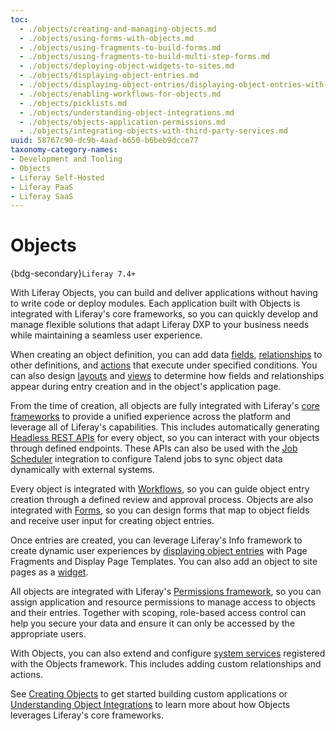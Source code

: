 ```yaml
---
toc:
  - ./objects/creating-and-managing-objects.md
  - ./objects/using-forms-with-objects.md
  - ./objects/using-fragments-to-build-forms.md
  - ./objects/using-fragments-to-build-multi-step-forms.md
  - ./objects/deploying-object-widgets-to-sites.md
  - ./objects/displaying-object-entries.md
  - ./objects/displaying-object-entries/displaying-object-entries-with-collection-providers.md
  - ./objects/enabling-workflows-for-objects.md
  - ./objects/picklists.md
  - ./objects/understanding-object-integrations.md
  - ./objects/objects-application-permissions.md
  - ./objects/integrating-objects-with-third-party-services.md
uuid: 58767c90-dc9b-4aad-b650-b6beb9dcce77
taxonomy-category-names:
- Development and Tooling
- Objects
- Liferay Self-Hosted
- Liferay PaaS
- Liferay SaaS
---
```


# Objects

{bdg-secondary}`Liferay 7.4+`

With Liferay Objects, you can build and deliver applications without having to write code or deploy modules. Each application built with Objects is integrated with Liferay's core frameworks, so you can quickly develop and manage flexible solutions that adapt Liferay DXP to your business needs while maintaining a seamless user experience.

When creating an object definition, you can add data [fields](./objects/creating-and-managing-objects/fields.md), [relationships](./objects/creating-and-managing-objects/relationships.md) to other definitions, and [actions](./objects/creating-and-managing-objects/actions.md) that execute under specified conditions. You can also design [layouts](./objects/creating-and-managing-objects/layouts.md) and [views](./objects/creating-and-managing-objects/views.md) to determine how fields and relationships appear during entry creation and in the object's application page.

From the time of creation, all objects are fully integrated with Liferay's [core frameworks](./core-frameworks.md) to provide a unified experience across the platform and leverage all of Liferay's capabilities. This includes automatically generating [Headless REST APIs](./objects/understanding-object-integrations/using-custom-object-apis.md) for every object, so you can interact with your objects through defined endpoints. These APIs can also be used with the [Job Scheduler](./core-frameworks/job-scheduler-framework/using-job-scheduler.md) integration to configure Talend jobs to sync object data dynamically with external systems.

Every object is integrated with [Workflows](./objects/enabling-workflows-for-objects.md), so you can guide object entry creation through a defined review and approval process. Objects are also integrated with [Forms](objects/using-forms-with-objects.md), so you can design forms that map to object fields and receive user input for creating object entries.

Once entries are created, you can leverage Liferay's Info framework to create dynamic user experiences by [displaying object entries](./objects/displaying-object-entries.md) with Page Fragments and Display Page Templates. You can also add an object to site pages as a [widget](./objects/deploying-object-widgets-to-sites.md).

All objects are integrated with Liferay's [Permissions framework](./objects/understanding-object-integrations/permissions-framework-integration.md), so you can assign application and resource permissions to manage access to objects and their entries. Together with scoping, role-based access control can help you secure your data and ensure it can only be accessed by the appropriate users.

With Objects, you can also extend and configure [system services](./objects/creating-and-managing-objects/extending-system-objects.md) registered with the Objects framework. This includes adding custom relationships and actions. <!--TASK: Add fields when ready.-->

See [Creating Objects](./objects/creating-and-managing-objects/creating-objects.md) to get started building custom applications or [Understanding Object Integrations](./objects/understanding-object-integrations.md) to learn more about how Objects leverages Liferay's core frameworks.

<!--
## Modeling Data Structures

Fields, Relationships

## Implementing Business Logic

Actions, Validations, Notifications

## Integrating with External Systems

Proxy, APIs

## Designing User Interfaces

-->
